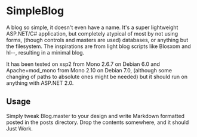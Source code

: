 # SimpleBlog

A blog so simple, it doesn't even have a name. It's a super lightweight ASP.NET/C# application, but completely atypical of most by not using forms, (though controls and masters are used) databases, or anything but the filesystem. The inspirations are from light blog scripts like Blosxom and hl--, resulting in a minimal blog.

It has been tested on xsp2 from Mono 2.6.7 on Debian 6.0 and Apache+mod_mono from Mono 2.10 on Debian 7.0,  (although some changing of paths to absolute ones might be needed) but it should run on anything with ASP.NET 2.0.

## Usage

Simply tweak Blog.master to your design and write Markdown formatted posted in the posts directory. Drop the contents somewhere, and it should Just Work.
